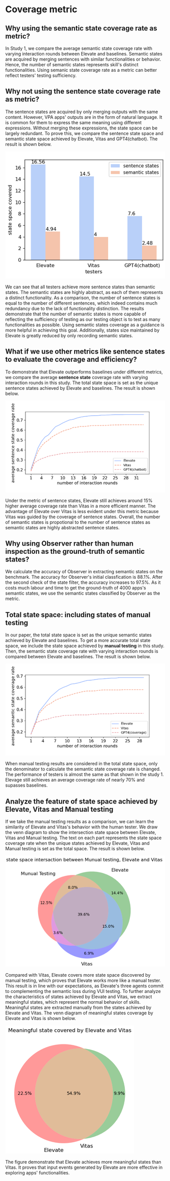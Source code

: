 # Coverage metric

## Why using the semantic state coverage rate as metric?

In Study 1, we compare the average semantic state coverage rate with varying interaction rounds between Elevate and baselines. 
Semantic states are acquired by merging sentences with similar functionalities or behavior.
Hence, the number of semantic states represents skill's distinct functionalities.
Using semanic state coverage rate as a metric can better reflect testers' testing sufficiency.

## Why not using the sentence state coverage rate as metric?

The sentence states are acquired by only merging outputs with the same content.
However, VPA apps' outputs are in the form of natural language.
It is common for them to express the same meaning using different expressions.
Without merging these expressions, the state space can be largely redundant.
To prove this, we compare the sentence state space and semantic state space achieved by Elevate, Vitas and GPT4(chatbot).
The result is shown below.

![路径](figure/compression.png)

We can see that all testers achieve more sentence states than semantic states.
The semantic states are highly abstract, as each of them represents a distinct functionality.
As a comparison, the number of sentence states is equal to the number of different sentences, which indeed contains much redundancy due to the lack of functionality distinction.
The results demonstrate that the number of semantic states is more capable of reflecting the sufficiency of testing as our testing object is to test as many functionalities as possible.
Using semantic states coverage as a guidance is more helpful in achieving this goal.
Additionally, states size maintained by Elevate is greatly reduced by only recording semantic states.

## What if we use other metrics like sentence states to evaluate the coverage and efficiency?
To demonstrate that Elevate outperforms baselines under different metrics, we compare the average **sentence state** coverage rate with varying interaction rounds in this study. 
The total state space is set as the unique sentence states achieved by Elevate and baselines. 
The result is shown below.

![路径](figure/study2_sentence.png)

Under the metric of sentence states, Elevate still achieves around 15% higher average coverage rate than Vitas in a more efficient manner.
The advantage of Elevate over Vitas is less evident under this metric because Vitas was guided by the coverage of sentence states.
Overall, the number of semantic states is propotional to the number of sentence states as semantic states are highly abstracted sentence states.

## Why using Observer rather than human inspection as the ground-truth of semantic states?

We calculate the accuracy of Observer in extracting semantic states on the benchmark.
The accuracy for Observer's initial classfication is 88.1%.
After the second check of the state filter, the accuracy increases to 97.5%.
As it costs much labour and time to get the ground-truth of 4000 apps's semantic states, we use the semantic states classified by Observer as the metric.

## Total state space: including states of manual testing
In our paper, the total state space is set as the unique semantic states achieved by Elevate and baselines.
To get a more accurate total state space, we include the state space achieved by **manual testing** in this study.
Then, the semantic state coverage rate with varying interaction rounds is compared between Elevate and baselines.
The result is shown below.

![路径](figure/study2_user_as_gt.png)

When manual testing results are considered in the total state space, only the denominator to calculate the semantic state coverage rate is changed.
The performance of testers is almost the same as that shown in the study 1.
Elevage still achieves an average coverage rate of nearly 70% and supasses baselines.

## Analyze the feature of state space achieved by Elevate, Vitas and Manual testing

If we take the manual testing results as a comparison, we can learn the similarity of Elevate and Vitas's behavior with the human tester.
We draw the venn diagram to show the intersection state space between Elevate, Vitas and Manual testing.
The text on each part represents the state space coverage rate when the unique states achieved by Elevate, Vitas and Manual testing is set as the total space.
The result is shown below.

![路径](figure/user_elevate_vitas.png)

Compared with Vitas, Elevate covers more state space discovered by manual testing, which proves that Elevate works more like a manual tester.
This result is in line with our expectations, as Elevate's three agents commit to complementing the semantic loss during VUI testing.
To further analyze the characteristics of states achieved by Elevate and Vitas, we extract meaningful states, which represent the normal behavior of skills.
Meaningful states are extracted manually from the states achieved by Elevate and Vitas.
The venn diagram of meaningful states coverage by Elevate and Vitas is shown below.

![路径](figure/meaningful.png)

The figure demonstrate that Elevate achieves more meaningful states than Vitas. 
It proves that input events generated by Elevate are more effective in exploring apps' functionalities.